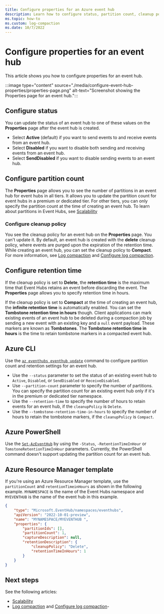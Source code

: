 ```yaml
---
title: Configure properties for an Azure event hub
description: Learn how to configure status, partition count, cleanup policy, and retention time for an event hub
ms.topic: how-to
ms.custom: log-compaction
ms.date: 10/7/2022
---
```


# Configure properties for an event hub
This article shows you how to configure properties for an event hub.

:::image type="content" source="./media/configure-event-hub-properties/properties-page.png" alt-text="Screenshot showing the Properties page for an event hub.":::

## Configure status
You can update the status of an event hub to one of these values on the **Properties** page after the event hub is created. 

- Select **Active** (default) if you want to send events to and receive events from an event hub. 
- Select **Disabled** if you want to disable both sending and receiving events from an event hub.  
- Select **SendDisabled** if you want to disable sending events to an event hub. 

## Configure partition count
The **Properties** page allows you to see the number of partitions in an event hub for event hubs in all tiers. It allows you to update the partition count for event hubs in a premium or dedicated tier. For other tiers, you can only specify the partition count at the time of creating an event hub. To learn about partitions in Event Hubs, see [Scalability](event-hubs-scalability.md#partitions)

### Configure cleanup policy
You see the cleanup policy for an event hub on the **Properties** page. You can't update it. By default, an event hub is created with the **delete** cleanup policy, where events are purged upon the expiration of the retention time. While creating an event hub, you can set the cleanup policy to **Compact**. For more information, see [Log compaction](log-compaction.md) and [Configure log compaction](use-log-compaction.md).


## Configure retention time

If the cleanup policy is set to **Delete**, the **retention time** is the maximum time that Event Hubs retains an event before discarding the event. The **Properties** page allows you to specify retention time in hours. 

If the cleanup policy is set to **Compact** at the time of creating an event hub, the **infinite retention time** is automatically enabled. You can set the **Tombstone retention time in hours** though. Client applications can mark existing events of an event hub to be deleted during a compaction job by sending a new event with an existing key and a `null` event payload. These markers are known as **Tombstones**. The **Tombstone retention time in hours** is the time to retain tombstone markers in a compacted event hub. 

## Azure CLI
Use the [`az eventhubs eventhub update`](/cli/azure/eventhubs/eventhub#az-eventhubs-eventhub-update) command to configure partition count and retention settings for an event hub. 

- Use the `--status` parameter to set the status of an existing event hub to `Active`, `Disabled`, or `SendDisabled` or `ReceiveDisabled`. 
- Use `--partition-count` parameter to specify the number of partitions. You can specify the partition count for an existing event hub only if it's in the premium or dedicated tier namespace.
- Use the `--retention-time` to specify the number of hours to retain events for an event hub, if the `cleanupPolicy` is `Delete`. 
- Use the `--tombstone-retention-time-in-hours` to specify the number of hours to retain the tombstone markers, if the `cleanupPolicy` is `Compact`.


## Azure PowerShell
Use the [`Set-AzEventHub`](/powershell/module/az.eventhub/set-azeventhub) by using the `-Status`, `-RetentionTimeInHour` or `TomstoneRetentionTimeInHour` parameters. Currently, the PowerShell command doesn't support updating the partition count for an event hub. 

## Azure Resource Manager template

If you're using an Azure Resource Manager template, use the `partitionCount` and `retentionTimeinHours` as shown in the following example. `MYNAMESPACE` is the name of the Event Hubs namespace and `MYEVENTHUB` is the name of the event hub in this example. 

```json
{
	"type": "Microsoft.EventHub/namespaces/eventhubs",
	"apiVersion": "2022-10-01-preview",
	"name": "MYNAMESPACE/MYEVENTHUB ",
	"properties": {
		"partitionIds": [],
		"partitionCount": 1,
		"captureDescription": null,
		"retentionDescription": {
			"cleanupPolicy": "Delete",
			"retentionTimeInHours": 1
		}
	}
}
```

## Next steps
See the following articles:

- [Scalability](event-hubs-scalability.md#partitions)
- [Log compaction](log-compaction.md) and [Configure log compaction](use-log-compaction.md)- 
